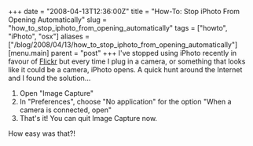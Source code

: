+++
date = "2008-04-13T12:36:00Z"
title = "How-To: Stop iPhoto From Opening Automatically"
slug = "how_to_stop_iphoto_from_opening_automatically"
tags = ["howto", "iPhoto", "osx"]
aliases = ["/blog/2008/04/13/how_to_stop_iphoto_from_opening_automatically"]
[menu.main]
  parent = "post"
+++
I've stopped using iPhoto recently in favour of [Flickr](http://flic.kr) but every time I plug in a camera, or something that looks like it could be a camera, iPhoto opens.  A quick hunt around the Internet and I found the solution...

1. Open "Image Capture"
2. In "Preferences", choose "No application" for the option "When a camera is connected, open"
3. That's it!  You can quit Image Capture now.

How easy was that?!
